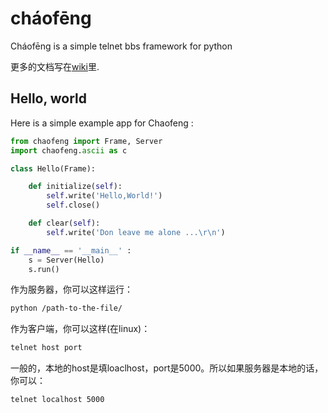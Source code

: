cháofēng
========

Cháofēng is a simple telnet bbs framework for python

更多的文档写在[wiki](https://github.com/LTaoist/chaofeng/wiki)里.

Hello, world
------------

Here is a simple example app for Chaofeng :

```python
from chaofeng import Frame, Server
import chaofeng.ascii as c

class Hello(Frame):

    def initialize(self):
        self.write('Hello,World!')
        self.close()

    def clear(self):
        self.write('Don leave me alone ...\r\n')

if __name__ == '__main__' :
    s = Server(Hello)
    s.run()
```

作为服务器，你可以这样运行：

```bash
python /path-to-the-file/
```

作为客户端，你可以这样(在linux)：

```bash
telnet host port
```

一般的，本地的host是填loaclhost，port是5000。所以如果服务器是本地的话，你可以：

```bash
telnet localhost 5000
```
